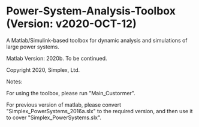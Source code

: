 # Power-System-Analysis-Toolbox (Version: v2020-OCT-12)

A Matlab/Simulink-based toolbox for dynamic analysis and simulations of large power systems.

Matlab Version: 2020b. To be continued.

Copyright 2020, Simplex, Ltd.

Notes: 

For using the toolbox, please run "Main_Custormer". 

For previous version of matlab, please convert "Simplex_PowerSystems_2016a.slx" to the required version, and then use it to cover "Simplex_PowerSystems.slx".